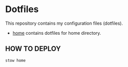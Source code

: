 # Dotfiles

This repository contains my configuration files (dotfiles).

* [home](home) contains dotfiles for home directory.

## HOW TO DEPLOY

```sh
stow home
```
